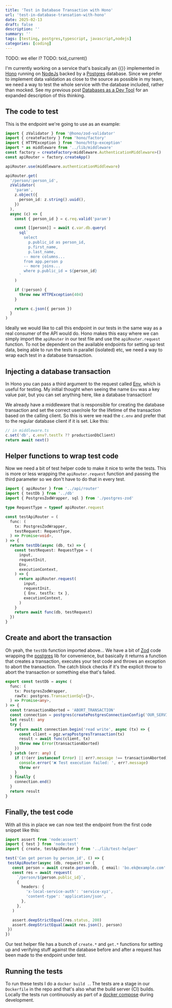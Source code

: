 ```yaml
---
title: 'Test in Database Transaction with Hono'
url: 'test-in-database-transation-with-hono'
date: 2025-02-13
draft: false
description: ''
summary: ''
tags: [testing, postgres,typescript, javascript,nodejs]
categories: [coding]
---
```

TODO: we eller I?
TODO: txid_current()

I'm currently working on a service that's basically an {{<API />}} implemented in [Hono][1] running on [NodeJs][2] backed by a [Postgres][3] database. Since we prefer to implement data validation as close to the source as possible in my team, we need a way to test the whole service with the database included, rather than mocked. See my previous post [Databases as a Dev Tool][4] for an expanded description of this thinking.

## The code to test

This is the endpoint we're going to use as an example:

``` typescript
import { zValidator } from '@hono/zod-validator'
import { createFactory } from 'hono/factory'
import { HTTPException } from 'hono/http-exception'
import * as middleware from '../lib/middleware'
const factory = createFactory<middleware.AuthenticationMiddleware>()
const apiRouter = factory.createApp()

apiRouter.use(middleware.authenticationMiddleware)

apiRouter.get(
  '/person/:person_id',
  zValidator(
    'param',
    z.object({
      person_id: z.string().uuid(),
    })
  ),
  async (c) => {
    const { person_id } = c.req.valid('param')

    const [[person]] = await c.var.db.query(
      sql`
        select
          p.public_id as person_id,
          p.first_name,
          p.last_name,
        -- more columns...
        from app.person p
        -- more joins...
        where p.public_id = ${person_id}
      `
    )

    if (!person) {
      throw new HTTPException(404)
    }

    return c.json({ person })
  }
)
```

Ideally we would like to call this endpoint in our tests in the same way as a real consumer of the API would do. Hono makes this easy where we can simply import the `apiRouter` in our test file and use the `apiRouter.request` function. To not be dependent on the available endpoints for setting up test data, being able to run the tests in parallel (isolated) etc, we need a way to wrap each test in a database transaction. 

## Injecting a database transaction

In Hono you can pass a third argument to the request called [Env][5], which is useful for testing. My initial thought when seeing the name `Env` was a key value pair, but you can set anything here, like a database transaction!

We already have a middleware that is responsible for creating the database transaction and set the correct user/role for the lifetime of the transaction based on the calling client. So this is were we read the `c.env` and prefer that to the regular database client if it is set. Like this:

``` typescript
// in middleware.ts
c.set('db', c.env?.testTx ?? productionDbClient)
return await next()
```
## Helper functions to wrap test code
Now we need a bit of test helper code to make it nice to write the tests. This is more or less wrapping the `apiRouter.request` function and passing the third parameter so we don't have to do that in every test.

``` typescript
import { apiRouter } from '../api/router'
import { testDb } from '../db'
import { PostgresZodWrapper, sql } from './postgres-zod'

type RequestType = typeof apiRouter.request

const testApiRouter = (
  func: (
    tx: PostgresZodWrapper,
    testRequest: RequestType,
  ) => Promise<void>,
) => {
  return testDb(async (db, tx) => {
    const testRequest: RequestType = (
      input,
      requestInit,
      Env,
      executionContext,
    ) => {
      return apiRouter.request(
        input,
        requestInit,
        { Env, testTx: tx },
        executionContext,
      )
    }
    return await func(db, testRequest)
  })
}
```
## Create and abort the transaction

Oh yeah, the `testDb` function imported above... We have a bit of [Zod][6] code wrapping the [postgres][7] lib for convenience, but basically it returns a function that creates a transaction, executes your test code and throws an exception to abort the transaction. The catch block checks if it's the explicit throw to abort the transaction or something else that's failed.

``` typescript
export const testDb = async (
  func: (
    tx: PostgresZodWrapper,
    rawTx: postgres.TransactionSql<{}>,
  ) => Promise<any>,
) => {
  const transactionAborted = 'ABORT_TRANSACTION'
  const connection = postgres(createPostgresConnectionConfig('OUR_SERVICE'))
  let result: any
  try {
    return await connection.begin('read write', async (tx) => {
      const client = pgz.wrapPostgresTransaction(tx)
      result = await func(client, tx)
      throw new Error(transactionAborted)
    })
  } catch (err: any) {
    if (!(err instanceof Error) || err?.message !== transactionAborted) {
      console.error('❌ Test execution failed: ', err?.message)
      throw err
    }
  } finally {
    connection.end()
  }
  return result
}
```
## Finally, the test code
With all this in place we can now test the endpoint from the first code snippet like this:
 ```typescript
import assert from 'node:assert'
import { test } from 'node:test'
import { create, testApiRouter } from '../lib/test-helper'

test('Can get person by person_id', () => {
  testApiRouter(async (db, request) => {
    const person = await create.person(db, { email: 'bo.ek@example.com' })
    const res = await request(
      `/person/${person.public_id}`,
      {
        headers: {
          'x-local-service-auth': 'service-xyz',
          'content-type': 'application/json',
        },
      },
    )

    assert.deepStrictEqual(res.status, 200)
    assert.deepStrictEqual(await res.json(), person)
  })
})
```

Our test helper file has a bunch of `create.*` and `get.*` functions for setting up and verifying stuff against the database before and after a request has been made to the endpoint under test.

## Running the tests

To run these tests I do a `docker build .`. The tests are a stage in our `Dockerfile` in the repo and that's also what the build server (CI) builds. Locally the tests run continuously as part of a [docker compose][8] during development.


[1]: https://hono.dev/
[2]: https://nodejs.org/
[3]: https://www.postgresql.org/
[4]: /databases-as-dev-tool
[5]: https://hono.dev/docs/guides/testing#env
[6]: https://zod.dev/
[7]: https://www.npmjs.com/package/postgres
[8]: https://docs.docker.com/compose/
